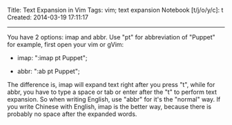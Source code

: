 Title: Text Expansion in Vim
Tags: vim; text expansion
Notebook [t/j/o/y/c]: t
Created: 2014-03-19 17:11:17

------

You have 2 options: imap and abbr. Use "pt" for abbreviation of "Puppet" for example, first open your vim or gVim:

* imap: ":imap pt Puppet";

* abbr: ":ab pt Puppet";

The difference is, imap will expand text right after you press "t",
while for abbr, you have to type a space or tab or enter after the "t" to perform text expansion.
So when writing English, use "abbr" for it's the "normal" way.
If you write Chinese with English, imap is the better way,
because there is probably no space after the expanded words.
